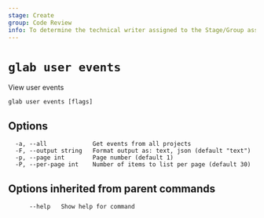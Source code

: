 ```yaml
---
stage: Create
group: Code Review
info: To determine the technical writer assigned to the Stage/Group associated with this page, see https://about.gitlab.com/handbook/product/ux/technical-writing/#assignments
---
```


<!--
This documentation is auto generated by a script.
Please do not edit this file directly. Run `make gen-docs` instead.
-->

# `glab user events`

View user events

```plaintext
glab user events [flags]
```

## Options

```plaintext
  -a, --all             Get events from all projects
  -F, --output string   Format output as: text, json (default "text")
  -p, --page int        Page number (default 1)
  -P, --per-page int    Number of items to list per page (default 30)
```

## Options inherited from parent commands

```plaintext
      --help   Show help for command
```
